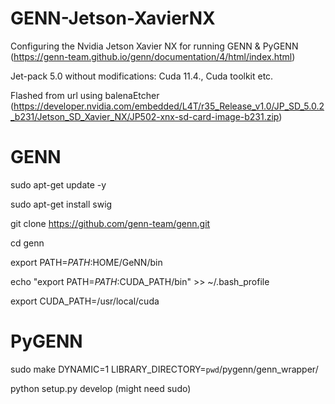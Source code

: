 # GENN-Jetson-XavierNX
Configuring the Nvidia Jetson Xavier NX for running GENN & PyGENN (https://genn-team.github.io/genn/documentation/4/html/index.html)

Jet-pack 5.0 without modifications:
Cuda 11.4., Cuda toolkit etc.

Flashed from url using balenaEtcher (https://developer.nvidia.com/embedded/L4T/r35_Release_v1.0/JP_SD_5.0.2_b231/Jetson_SD_Xavier_NX/JP502-xnx-sd-card-image-b231.zip)

# GENN
sudo apt-get update -y

sudo apt-get install swig

git clone https://github.com/genn-team/genn.git

cd genn

export PATH=$PATH:$HOME/GeNN/bin

echo "export PATH=$PATH:$CUDA_PATH/bin" >> ~/.bash_profile

export CUDA_PATH=/usr/local/cuda

# PyGENN

sudo make DYNAMIC=1 LIBRARY_DIRECTORY=`pwd`/pygenn/genn_wrapper/

python setup.py develop (might need sudo)
